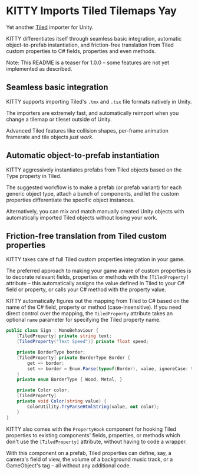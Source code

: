 # KITTY Imports Tiled Tilemaps Yay

Yet another [Tiled] importer for Unity.

KITTY differentiates itself through seamless basic integration, automatic object-to-prefab
instantiation, and friction-free translation from Tiled custom properties to C# fields, properties
and even methods.

Note: This README is a teaser for 1.0.0 – some features are not yet implemented as described.

## Seamless basic integration

KITTY supports importing Tiled's `.tmx` and `.tsx` file formats natively in Unity.

The importers are extremely fast, and automatically reimport when you change a tilemap or tileset
outside of Unity.

Advanced Tiled features like collision shapes, per-frame animation framerate and tile objects
*just work*.

## Automatic object-to-prefab instantiation

KITTY aggressively instantiates prefabs from Tiled objects based on the Type property in Tiled.

The suggested workflow is to make a prefab (or prefab variant) for each generic object type, attach
a bunch of components, and let the custom properties differentiate the specific object instances.

Alternatively, you can mix and match manually created Unity objects with automatically imported
Tiled objects without losing your work.

## Friction-free translation from Tiled custom properties

KITTY takes care of full Tiled custom properties integration in your game.

The preferred approach to making your game aware of custom properties is to decorate relevant
fields, properties or methods with the `[TiledProperty]` attribute – this automatically assigns the
value defined in Tiled to your C# field or property, or calls your C# method with the property
value.

KITTY automatically figures out the mapping from Tiled to C# based on the name of the C# field,
property or method (case-insensitive). If you need direct control over the mapping, the
`TiledProperty` attribute takes an optional `name` parameter for specifying the Tiled property name.

```csharp
public class Sign : MonoBehaviour {
	[TiledProperty] private string text;
	[TiledProperty("Text Speed")] private float speed;

	private BorderType border;
	[TiledProperty] private BorderType Border {
		get => border;
		set => border = Enum.Parse(typeof(Border), value, ignoreCase: true);
	}
	private enum BorderType { Wood, Metal, }

	private Color color;
	[TiledProperty]
	private void Color(string value) {
		ColorUtility.TryParseHtmlString(value, out color);
	}
}
```

KITTY also comes with the `PropertyHook` component for hooking Tiled properties to existing
components' fields, properties, or methods which don't use the `[TiledProperty]` attribute, without
having to code a wrapper.

With this component on a prefab, Tiled properties can define, say, a camera's field of view, the
volume of a background music track, or a GameObject's tag – all without any additional code.

[Tiled]: https://www.mapeditor.org/